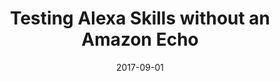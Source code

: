 ---
date: 2017-09-01
title: Testing Alexa Skills without an Amazon Echo
video_id: bBx91TJRx4k
description: Several ways you can voice test your Amazon Alexa skills without using an Amazon Echo.
categories:
  - Amazon-Alexa
resources:
  - name: Source code
    link: https://github.com/skilltemplates/
  - name: Dabble Lab
    link: https://dabblelab.com
type: Video
set: 
set_order: 19
---